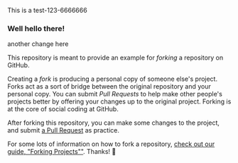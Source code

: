 This is a test-123-6666666
### Well hello there!
another change here

This repository is meant to provide an example for *forking* a repository on GitHub.

Creating a *fork* is producing a personal copy of someone else's project. Forks act as a sort of bridge between the original repository and your personal copy. You can submit *Pull Requests* to help make other people's projects better by offering your changes up to the original project. Forking is at the core of social coding at GitHub.

After forking this repository, you can make some changes to the project, and submit [a Pull Request](https://github.com/octocat/Spoon-Knife/pulls) as practice.

For some lots of information on how to fork a repository, [check out our guide, "Forking Projects""](http://guides.github.com/overviews/forking/). Thanks! :sparkling_heart:

